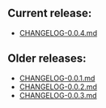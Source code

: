 ## Current release:

- [CHANGELOG-0.0.4.md][004]

## Older releases:

- [CHANGELOG-0.0.1.md][001]
- [CHANGELOG-0.0.2.md][002]
- [CHANGELOG-0.0.3.md][003]

[001]: https://github.com/michaeljsaenz/kview/blob/master/changelogs/CHANGELOG-0.0.1.md
[002]: https://github.com/michaeljsaenz/kview/blob/master/changelogs/CHANGELOG-0.0.2.md
[003]: https://github.com/michaeljsaenz/kview/blob/master/changelogs/CHANGELOG-0.0.3.md
[004]: https://github.com/michaeljsaenz/kview/blob/master/changelogs/CHANGELOG-0.0.4.md